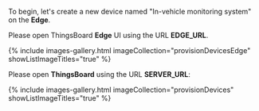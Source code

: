 To begin, let's create a new device named "In-vehicle monitoring system" on the **Edge**.

Please open ThingsBoard **Edge** UI using the URL **EDGE_URL**.

{% include images-gallery.html imageCollection="provisionDevicesEdge" showListImageTitles="true" %}

Please open **ThingsBoard** using the URL **SERVER_URL**:

{% include images-gallery.html imageCollection="provisionDevices" showListImageTitles="true" %}